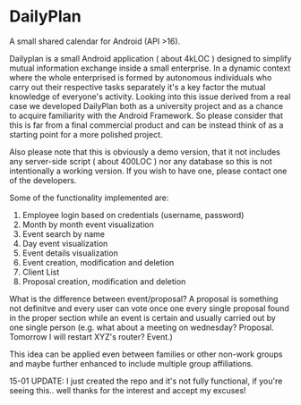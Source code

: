 # DailyPlan
A small shared calendar for Android (API >16).

Dailyplan is a small Android application ( about 4kLOC ) designed to simplify mutual information exchange inside a small enterprise.
In a dynamic context where the whole enterprised is formed by autonomous individuals who carry out their respective tasks separately 
it's a key factor the mutual knowledge of everyone's activity.
Looking into this issue derived from a real case we developed DailyPlan both as a university project and as a chance to acquire familiarity
with the Android Framework. So please consider that this is far from a final commercial product and can be instead think of as a starting 
point for a more polished project.

Also please note that this is obviously a demo version, that it not includes any server-side script ( about 400LOC ) nor any database so 
this is not intentionally a working version. If you wish to have one, please contact one of the developers.

Some of the functionality implemented are:

1. Employee login based on credentials (username, password)
2. Month by month event visualization
3. Event search by name
4. Day event visualization
5. Event details visualization
6. Event creation, modification and deletion
7. Client List
8. Proposal creation, modification and deletion

What is the difference between event/proposal?
A proposal is something not definitve and every user can vote once one every single proposal found in the proper section while an
event is certain and usually carried out by one single person (e.g. what about a meeting on wednesday? Proposal. Tomorrow I will restart
XYZ's router? Event.)

This idea can be applied even between families or other non-work groups and maybe further enhanced to include multiple group 
affiliations.

15-01 UPDATE: I just created the repo and it's not fully functional, if you're seeing this.. well thanks for the interest and accept my excuses!
